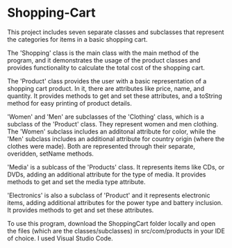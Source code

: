 # Shopping-Cart
This project includes seven separate classes and subclasses that represent the categories for items in a basic shopping cart.

The 'Shopping' class is the main class with the main method of the program, and it demonstrates the usage of the product classes and provides functionality to calculate the total cost of the shopping cart.

The 'Product' class provides the user with a basic representation of a shopping cart product. In it, there are attributes like price, name, and quantity. It provides methods to get and set these attributes, and a toString method for easy printing of product details.

'Women' and 'Men' are subclasses of the 'Clothing' class, which is a subclass of the 'Product' class. They represent women and men clothing. The 'Women' subclass includes an additonal attribute for color, while the 'Men' subclass includes an additional attribute for country origin (where the clothes were made). Both are represented through their separate, overidden, setName methods.

'Media' is a sublcass of the 'Products' class. It represents items like CDs, or DVDs, adding an additional attribute for the type of media. It provides methods to get and set the media type attribute.

'Electronics' is also a subclass of 'Product' and it represents electronic items, adding additional attributes for the power type and battery inclusion. It provides methods to get and set these attributes.

To use this program, download the ShoppingCart folder locally and open the files (which are the classes/subclasses) in src/com/products in your IDE of choice. I used Visual Studio Code.

